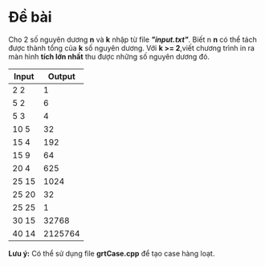 # Đề bài
Cho 2 số nguyên dương **n** và **k** nhập từ file ***"input.txt"***. Biết n **n** có thể tách được thành tổng của **k** số nguyên dương.
Với **k >= 2**,viết chương trình in ra màn hình **tích lớn nhất** thu được những số nguyên dương đó.

Input|Output
---|---|
2	2| 1
5	2| 6
5	3| 4
10	5| 32
15	4| 192
15	9| 64
20	4| 625
25	15|1024
25	20|32
25	25|1
30	15|32768
40	14|2125764

**Lưu ý:** Có thể sử dụng file **grtCase.cpp** để tạo case hàng loạt.

